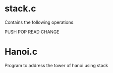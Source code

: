 # stack.c

Contains the following operations

PUSH
POP
READ
CHANGE

# Hanoi.c

Program to address the tower of hanoi using stack

